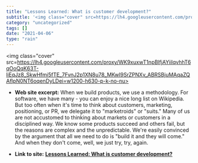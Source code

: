 ```yaml
---
title: "Lessons Learned: What is customer development?"
subtitle: '<img class="cover" src=https://lh4.googleusercontent.com/proxy/WK9xuxwT1npBlfjAYiilqvhhT6qOoQqK63T-l...'
category: "uncategorized"
tags: []
date: "2021-04-06"
type: "rain"
---
```

<img class="cover" src=https://lh4.googleusercontent.com/proxy/WK9xuxwT1npBlfjAYiilqvhhT6qOoQqK63T-liEqJz8_SkwHfmi5fTE_7FvnJ2p1XN8u78_MKwI9SrZPNXv_ABRSBjuMAqaZQAflpN0NT6oqenDyLDei=w1200-h630-p-k-no-nu>



* **Web site excerpt:** When we build products, we use a methodology. For software, we have many - you can enjoy a nice long list on Wikipedia. But too often when it's time to think about customers, marketing, positioning, or PR, we delegate it to "marketroids" or "suits." Many of us are not accustomed to thinking about markets or customers in a disciplined way. We know some products succeed and others fail, but the reasons are complex and the unpredictable. We're easily convinced by the argument that all we need to do is "build it and they will come." And when they don't come, well, we just try, try, again.

* **Link to site:** **[Lessons Learned: What is customer development?](http://www.startuplessonslearned.com/2008/11/what-is-customer-development.html)**